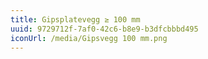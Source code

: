 ```yaml
---
title: Gipsplatevegg ≥ 100 mm
uuid: 9729712f-7af0-42c6-b8e9-b3dfcbbbd495
iconUrl: /media/Gipsvegg 100 mm.png
---
```

